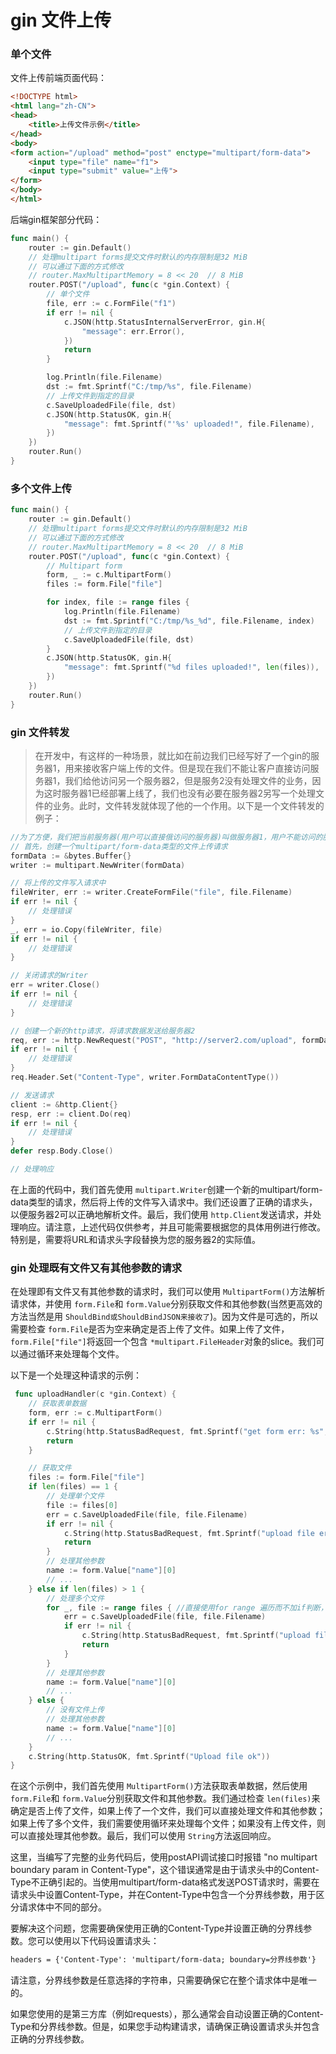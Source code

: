 # gin 文件上传

### 单个文件

文件上传前端页面代码：

```html
<!DOCTYPE html>
<html lang="zh-CN">
<head>
    <title>上传文件示例</title>
</head>
<body>
<form action="/upload" method="post" enctype="multipart/form-data">
    <input type="file" name="f1">
    <input type="submit" value="上传">
</form>
</body>
</html>
```

后端gin框架部分代码：

```go
func main() {
	router := gin.Default()
	// 处理multipart forms提交文件时默认的内存限制是32 MiB
	// 可以通过下面的方式修改
	// router.MaxMultipartMemory = 8 << 20  // 8 MiB
	router.POST("/upload", func(c *gin.Context) {
		// 单个文件
		file, err := c.FormFile("f1")
		if err != nil {
			c.JSON(http.StatusInternalServerError, gin.H{
				"message": err.Error(),
			})
			return
		}

		log.Println(file.Filename)
		dst := fmt.Sprintf("C:/tmp/%s", file.Filename)
		// 上传文件到指定的目录
		c.SaveUploadedFile(file, dst)
		c.JSON(http.StatusOK, gin.H{
			"message": fmt.Sprintf("'%s' uploaded!", file.Filename),
		})
	})
	router.Run()
}
```

### 多个文件上传

```go
func main() {
	router := gin.Default()
	// 处理multipart forms提交文件时默认的内存限制是32 MiB
	// 可以通过下面的方式修改
	// router.MaxMultipartMemory = 8 << 20  // 8 MiB
	router.POST("/upload", func(c *gin.Context) {
		// Multipart form
		form, _ := c.MultipartForm()
		files := form.File["file"]

		for index, file := range files {
			log.Println(file.Filename)
			dst := fmt.Sprintf("C:/tmp/%s_%d", file.Filename, index)
			// 上传文件到指定的目录
			c.SaveUploadedFile(file, dst)
		}
		c.JSON(http.StatusOK, gin.H{
			"message": fmt.Sprintf("%d files uploaded!", len(files)),
		})
	})
	router.Run()
}
```

### gin 文件转发

> 在开发中，有这样的一种场景，就比如在前边我们已经写好了一个gin的服务器1，用来接收客户端上传的文件。但是现在我们不能让客户直接访问服务器1，我们给他访问另一个服务器2，但是服务2没有处理文件的业务，因为这时服务器1已经部署上线了，我们也没有必要在服务器2另写一个处理文件的业务。此时，文件转发就体现了他的一个作用。以下是一个文件转发的例子：

```go
//为了方便，我们把当前服务器(用户可以直接俄访问的服务器)叫做服务器1，用户不能访问的服务器叫做服务器2.其中服务器2使用的是gin的`FormFile`函数接收文件：
// 首先，创建一个multipart/form-data类型的文件上传请求
formData := &bytes.Buffer{}
writer := multipart.NewWriter(formData)

// 将上传的文件写入请求中
fileWriter, err := writer.CreateFormFile("file", file.Filename)
if err != nil {
    // 处理错误
}
_, err = io.Copy(fileWriter, file)
if err != nil {
    // 处理错误
}

// 关闭请求的Writer
err = writer.Close()
if err != nil {
    // 处理错误
}

// 创建一个新的http请求，将请求数据发送给服务器2
req, err := http.NewRequest("POST", "http://server2.com/upload", formData)
if err != nil {
    // 处理错误
}
req.Header.Set("Content-Type", writer.FormDataContentType())

// 发送请求
client := &http.Client{}
resp, err := client.Do(req)
if err != nil {
    // 处理错误
}
defer resp.Body.Close()

// 处理响应
```

在上面的代码中，我们首先使用 `multipart.Writer`创建一个新的multipart/form-data类型的请求，然后将上传的文件写入请求中。我们还设置了正确的请求头，以便服务器2可以正确地解析文件。最后，我们使用 `http.Client`发送请求，并处理响应。请注意，上述代码仅供参考，并且可能需要根据您的具体用例进行修改。特别是，需要将URL和请求头字段替换为您的服务器2的实际值。

### gin 处理既有文件又有其他参数的请求

在处理即有文件又有其他参数的请求时，我们可以使用 `MultipartForm()`方法解析请求体，并使用 `form.File`和 `form.Value`分别获取文件和其他参数(当然更高效的方法当然是用 `ShouldBind或ShouldBindJSON来接收了`)。因为文件是可选的，所以需要检查 `form.File`是否为空来确定是否上传了文件。如果上传了文件，`form.File["file"]`将返回一个包含 `*multipart.FileHeader`对象的slice。我们可以通过循环来处理每个文件。

以下是一个处理这种请求的示例：

```go
 func uploadHandler(c *gin.Context) {
    // 获取表单数据
    form, err := c.MultipartForm()
    if err != nil {
        c.String(http.StatusBadRequest, fmt.Sprintf("get form err: %s", err.Error()))
        return
    }

    // 获取文件
    files := form.File["file"]
    if len(files) == 1 {
        // 处理单个文件
        file := files[0]
        err = c.SaveUploadedFile(file, file.Filename)
        if err != nil {
            c.String(http.StatusBadRequest, fmt.Sprintf("upload file err: %s", err.Error()))
            return
        }
        // 处理其他参数
        name := form.Value["name"][0]
        // ...
    } else if len(files) > 1 {
        // 处理多个文件
        for _, file := range files { //直接使用for range 遍历而不加if判断，好像不太行，会报错，一时找不出原因，就这样嵌套一层写了。
            err = c.SaveUploadedFile(file, file.Filename)
            if err != nil {
                c.String(http.StatusBadRequest, fmt.Sprintf("upload file err: %s", err.Error()))
                return
            }
        }
        // 处理其他参数
        name := form.Value["name"][0]
        // ...
    } else {
        // 没有文件上传
        // 处理其他参数
        name := form.Value["name"][0]
        // ...
    }
    c.String(http.StatusOK, fmt.Sprintf("Upload file ok"))
}
```

在这个示例中，我们首先使用 `MultipartForm()`方法获取表单数据，然后使用 `form.File`和 `form.Value`分别获取文件和其他参数。我们通过检查 `len(files)`来确定是否上传了文件，如果上传了一个文件，我们可以直接处理文件和其他参数；如果上传了多个文件，我们需要使用循环来处理每个文件；如果没有上传文件，则可以直接处理其他参数。最后，我们可以使用 `String`方法返回响应。

这里，当编写了完整的业务代码后，使用postAPI调试接口时报错 "no multipart boundary param in Content-Type"，这个错误通常是由于请求头中的Content-Type不正确引起的。当使用multipart/form-data格式发送POST请求时，需要在请求头中设置Content-Type，并在Content-Type中包含一个分界线参数，用于区分请求体中不同的部分。

要解决这个问题，您需要确保使用正确的Content-Type并设置正确的分界线参数。您可以使用以下代码设置请求头：

```html
headers = {'Content-Type': 'multipart/form-data; boundary=分界线参数'}
```

请注意，分界线参数是任意选择的字符串，只需要确保它在整个请求体中是唯一的。

如果您使用的是第三方库（例如requests），那么通常会自动设置正确的Content-Type和分界线参数。但是，如果您手动构建请求，请确保正确设置请求头并包含正确的分界线参数。

